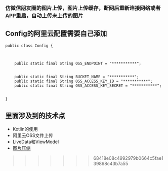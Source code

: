 
### 仿微信朋友圈的图片上传，图片上传缓存，断网后重新连接网络或者APP重启，自动上传未上传的图片


## Config的阿里云配置需要自己添加
```
public class Config {



    public static final String OSS_ENDPOINT = "***********";


    public static final String BUCKET_NAME = "***********";
    public static final String OSS_ACCESS_KEY_ID = "***********";
    public static final String OSS_ACCESS_KEY_SECRET = "***********";


}

```

## 里面涉及到的技术点

 - Kotlin的使用
 - 阿里云OSS文件上传
 - LiveData和ViewModel
 - [图片压缩](https://github.com/WGDrzjz/ImageCompress)

>>>>>>> 68418e08c4992979b0664c5fae139868c43b7a55
